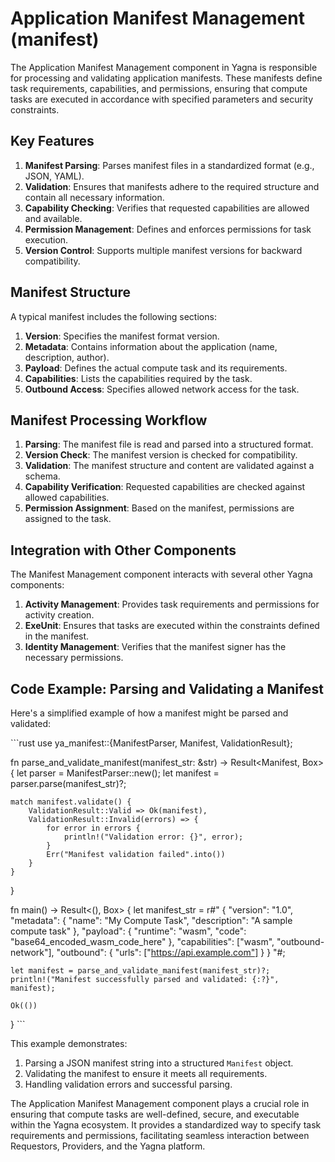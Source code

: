 # Application Manifest Management (manifest)

The Application Manifest Management component in Yagna is responsible for processing and validating application manifests. These manifests define task requirements, capabilities, and permissions, ensuring that compute tasks are executed in accordance with specified parameters and security constraints.

## Key Features

1. **Manifest Parsing**: Parses manifest files in a standardized format (e.g., JSON, YAML).
2. **Validation**: Ensures that manifests adhere to the required structure and contain all necessary information.
3. **Capability Checking**: Verifies that requested capabilities are allowed and available.
4. **Permission Management**: Defines and enforces permissions for task execution.
5. **Version Control**: Supports multiple manifest versions for backward compatibility.

## Manifest Structure

A typical manifest includes the following sections:

1. **Version**: Specifies the manifest format version.
2. **Metadata**: Contains information about the application (name, description, author).
3. **Payload**: Defines the actual compute task and its requirements.
4. **Capabilities**: Lists the capabilities required by the task.
5. **Outbound Access**: Specifies allowed network access for the task.

## Manifest Processing Workflow

1. **Parsing**: The manifest file is read and parsed into a structured format.
2. **Version Check**: The manifest version is checked for compatibility.
3. **Validation**: The manifest structure and content are validated against a schema.
4. **Capability Verification**: Requested capabilities are checked against allowed capabilities.
5. **Permission Assignment**: Based on the manifest, permissions are assigned to the task.

## Integration with Other Components

The Manifest Management component interacts with several other Yagna components:

1. **Activity Management**: Provides task requirements and permissions for activity creation.
2. **ExeUnit**: Ensures that tasks are executed within the constraints defined in the manifest.
3. **Identity Management**: Verifies that the manifest signer has the necessary permissions.

## Code Example: Parsing and Validating a Manifest

Here's a simplified example of how a manifest might be parsed and validated:

\```rust
use ya_manifest::{ManifestParser, Manifest, ValidationResult};

fn parse_and_validate_manifest(manifest_str: &str) -> Result<Manifest, Box<dyn std::error::Error>> {
    let parser = ManifestParser::new();
    let manifest = parser.parse(manifest_str)?;

    match manifest.validate() {
        ValidationResult::Valid => Ok(manifest),
        ValidationResult::Invalid(errors) => {
            for error in errors {
                println!("Validation error: {}", error);
            }
            Err("Manifest validation failed".into())
        }
    }
}

fn main() -> Result<(), Box<dyn std::error::Error>> {
    let manifest_str = r#"
    {
        "version": "1.0",
        "metadata": {
            "name": "My Compute Task",
            "description": "A sample compute task"
        },
        "payload": {
            "runtime": "wasm",
            "code": "base64_encoded_wasm_code_here"
        },
        "capabilities": ["wasm", "outbound-network"],
        "outbound": {
            "urls": ["https://api.example.com"]
        }
    }
    "#;

    let manifest = parse_and_validate_manifest(manifest_str)?;
    println!("Manifest successfully parsed and validated: {:?}", manifest);

    Ok(())
}
\```

This example demonstrates:
1. Parsing a JSON manifest string into a structured `Manifest` object.
2. Validating the manifest to ensure it meets all requirements.
3. Handling validation errors and successful parsing.

The Application Manifest Management component plays a crucial role in ensuring that compute tasks are well-defined, secure, and executable within the Yagna ecosystem. It provides a standardized way to specify task requirements and permissions, facilitating seamless interaction between Requestors, Providers, and the Yagna platform.